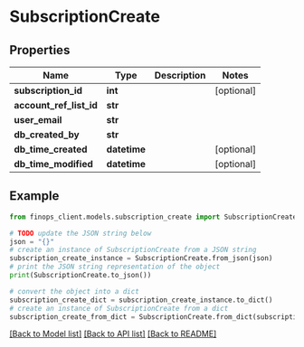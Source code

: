 # SubscriptionCreate


## Properties

Name | Type | Description | Notes
------------ | ------------- | ------------- | -------------
**subscription_id** | **int** |  | [optional] 
**account_ref_list_id** | **str** |  | 
**user_email** | **str** |  | 
**db_created_by** | **str** |  | 
**db_time_created** | **datetime** |  | [optional] 
**db_time_modified** | **datetime** |  | [optional] 

## Example

```python
from finops_client.models.subscription_create import SubscriptionCreate

# TODO update the JSON string below
json = "{}"
# create an instance of SubscriptionCreate from a JSON string
subscription_create_instance = SubscriptionCreate.from_json(json)
# print the JSON string representation of the object
print(SubscriptionCreate.to_json())

# convert the object into a dict
subscription_create_dict = subscription_create_instance.to_dict()
# create an instance of SubscriptionCreate from a dict
subscription_create_from_dict = SubscriptionCreate.from_dict(subscription_create_dict)
```
[[Back to Model list]](../README.md#documentation-for-models) [[Back to API list]](../README.md#documentation-for-api-endpoints) [[Back to README]](../README.md)


